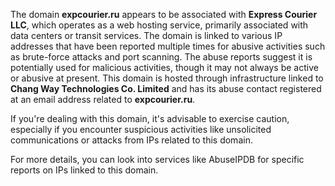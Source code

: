 The domain **expcourier.ru** appears to be associated with **Express Courier LLC**, which operates as a web hosting service, primarily associated with data centers or transit services. The domain is linked to various IP addresses that have been reported multiple times for abusive activities such as brute-force attacks and port scanning. The abuse reports suggest it is potentially used for malicious activities, though it may not always be active or abusive at present. This domain is hosted through infrastructure linked to **Chang Way Technologies Co. Limited** and has its abuse contact registered at an email address related to **expcourier.ru**.

If you're dealing with this domain, it's advisable to exercise caution, especially if you encounter suspicious activities like unsolicited communications or attacks from IPs related to this domain.

For more details, you can look into services like AbuseIPDB for specific reports on IPs linked to this domain.
